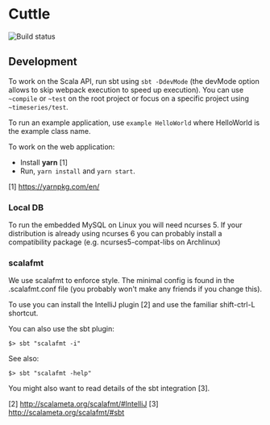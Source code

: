 # Cuttle

![Build status](https://api.travis-ci.org/criteo/cuttle.svg?branch=master)

## Development

To work on the Scala API, run sbt using `sbt -DdevMode` (the devMode
option allows to skip webpack execution to speed up execution). You can
use `~compile` or `~test` on the root project or focus on a specific
project using `~timeseries/test`.

To run an example application, use `example HelloWorld` where HelloWorld
is the example class name.

To work on the web application:

- Install **yarn** [1]
- Run, `yarn install` and `yarn start`.

[1] https://yarnpkg.com/en/

### Local DB

To run the embedded MySQL on Linux you will need ncurses 5. If your
distribution is already using ncurses 6 you can probably install a
compatibility package (e.g. ncurses5-compat-libs on Archlinux)

### scalafmt

We use scalafmt to enforce style.  The minimal config is found in the
.scalafmt.conf file (you probably won't make any friends if you change
this).

To use you can install the IntelliJ plugin [2] and use the familiar
shift-ctrl-L shortcut.

You can also use the sbt plugin:
```
$> sbt "scalafmt -i"
```
See also:
```
$> sbt "scalafmt -help"
```
You might also want to read details of the sbt integration [3].

[2] http://scalameta.org/scalafmt/#IntelliJ
[3] http://scalameta.org/scalafmt/#sbt
